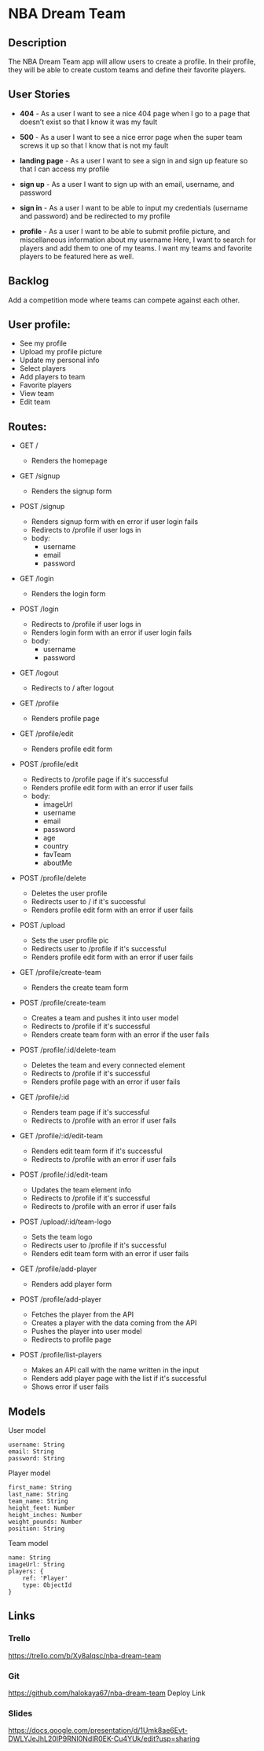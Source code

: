 # NBA Dream Team

## Description 

The NBA Dream Team app will allow users to create a profile. In their profile, they will be able to create custom teams and define their favorite players.

## User Stories
- **404** - As a user I want to see a nice 404 page when I go to a page that doesn’t exist so that I know it was my fault

- **500** - As a user I want to see a nice error page when the super team screws it up so that I know that is not my fault

- **landing page** - As a user I want to see a sign in and sign up feature so that I can access my profile

- **sign up** - As a user I want to sign up with an email, username, and password

- **sign in** - As a user I want to be able to input my credentials (username and password) and be redirected to my profile

- **profile** - As a user I want to be able to submit profile picture, and miscellaneous information about my username
                Here, I want to search for players and add them to one of my teams. I want my teams and favorite players to be featured here as well.  


## Backlog

Add a competition mode where teams can compete against each other.

## User profile:

- See my profile
- Upload my profile picture
- Update my personal info
- Select players
- Add players to team
- Favorite players
- View team
- Edit team

## Routes:
- GET / 
    - Renders the homepage

- GET /signup 
    - Renders the signup form
    
- POST /signup
    - Renders signup form with en error if user login fails
    - Redirects to /profile if user logs in
    - body:
        - username
        - email
        - password

- GET /login
    - Renders the login form

- POST /login
    - Redirects to /profile if user logs in 
    - Renders login form with an error if user login fails
    - body:
        - username
        - password

- GET /logout
    - Redirects to / after logout

- GET /profile
    - Renders profile page

- GET /profile/edit
    - Renders profile edit form

- POST /profile/edit
    - Redirects to /profile page if it's successful
    - Renders profile edit form with an error if user fails
    - body:
        - imageUrl
        - username
        - email
        - password
        - age
        - country
        - favTeam
        - aboutMe

- POST /profile/delete
    - Deletes the user profile
    - Redirects user to / if it's successful
    - Renders profile edit form with an error if user fails

- POST /upload
    - Sets the user profile pic
    - Redirects user to /profile if it's successful
    - Renders profile edit form with an error if user fails

- GET /profile/create-team
    - Renders the create team form

- POST /profile/create-team
    - Creates a team and pushes it into user model
    - Redirects to /profile if it's successful
    - Renders create team form with an error if the user fails

- POST /profile/:id/delete-team
    - Deletes the team and every connected element
    - Redirects to /profile if it's successful
    - Renders profile page with an error if user fails

- GET /profile/:id
    - Renders team page if it's successful
    - Redirects to /profile with an error if user fails

- GET /profile/:id/edit-team
    - Renders edit team form if it's successful
    - Redirects to /profile with an error if user fails

- POST /profile/:id/edit-team
    - Updates the team element info
    - Redirects to /profile if it's successful
    - Redirects to /profile with an error if user fails

- POST /upload/:id/team-logo
    - Sets the team logo
    - Redirects user to /profile if it's successful
    - Renders edit team form with an error if user fails

- GET /profile/add-player
    - Renders add player form

- POST /profile/add-player
    - Fetches the player from the API
    - Creates a player with the data coming from the API
    - Pushes the player into user model
    - Redirects to profile page

- POST /profile/list-players
    - Makes an API call with the name written in the input
    - Renders add player page with the list if it's successful
    - Shows error if user fails

## Models

User model
```
username: String
email: String
password: String
```

Player model
```
first_name: String
last_name: String
team_name: String
height_feet: Number
height_inches: Number
weight_pounds: Number
position: String
```

Team model
```
name: String
imageUrl: String
players: {
    ref: 'Player'
    type: ObjectId
}
```
## Links

### Trello
https://trello.com/b/Xy8aIqsc/nba-dream-team

### Git
https://github.com/halokaya67/nba-dream-team
Deploy Link

### Slides
https://docs.google.com/presentation/d/1Umk8ae6Evt-DWLYJeJhL20IP9RNI0NdIR0EK-Cu4YUk/edit?usp=sharing